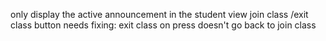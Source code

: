 only display the active announcement in the student view
join class /exit class button needs fixing: exit class on press doesn't go back to join class